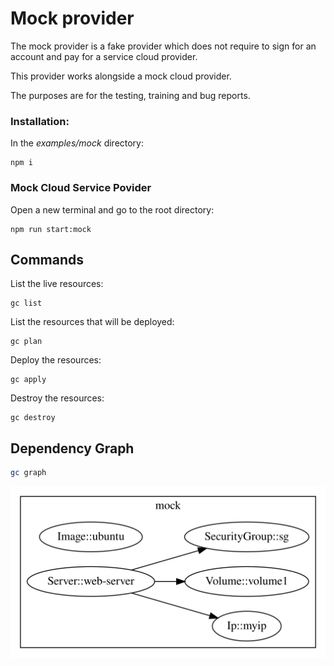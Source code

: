 # Mock provider

The mock provider is a fake provider which does not require to sign for an account and pay for a service cloud provider.

This provider works alongside a mock cloud provider.

The purposes are for the testing, training and bug reports.

### Installation:

In the _examples/mock_ directory:

```
npm i
```

### Mock Cloud Service Povider

Open a new terminal and go to the root directory:

```
npm run start:mock
```

## Commands

List the live resources:

```
gc list
```

List the resources that will be deployed:

```
gc plan
```

Deploy the resources:

```
gc apply
```

Destroy the resources:

```
gc destroy
```

## Dependency Graph

```sh
gc graph
```

![Graph](grucloud.svg)
